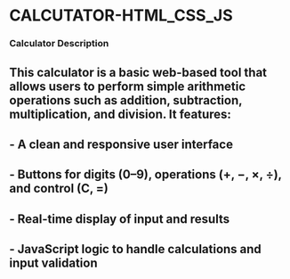 # CALCUTATOR-HTML_CSS_JS

### Calculator Description
## This calculator is a basic web-based tool that allows users to perform simple arithmetic operations such as addition, subtraction, multiplication, and division. It features:

  ## - A clean and responsive user interface
  ## - Buttons for digits (0–9), operations (+, −, ×, ÷), and control (C, =)
  ## - Real-time display of input and results
  ## - JavaScript logic to handle calculations and input validation
